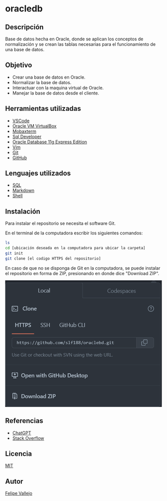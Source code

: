 # oracledb

## Descripción

Base de datos hecha en Oracle, donde se aplican los conceptos de normalización y se crean las tablas necesarias para el funcionamiento de una base de datos.

## Objetivo

* Crear una base de datos en Oracle.
* Normalizar la base de datos.
* Interactuar con la maquina virtual de Oracle.
* Manejar la base de datos desde el cliente.

## Herramientas utilizadas

* [VSCode](https://code.visualstudio.com/)
* [Oracle VM VirtualBox](https://www.virtualbox.org/)
* [Mobaxterm](https://mobaxterm.mobatek.net/)
* [Sql Developer](https://www.oracle.com/tools/downloads/sqldev-downloads.html)
* [Oracle Database 11g Express Edition](https://www.oracle.com/database/technologies/xe-prior-releases.html)
* [Vim](https://www.vim.org/)
* [Git](https://git-scm.com/)
* [GitHub](https://github.com)

## Lenguajes utilizados

* [SQL](https://www.w3schools.com/sql/)
* [Markdown](https://www.markdownguide.org/)
* [Shell](https://www.shellscript.sh/)

## Instalación

Para instalar el repositorio se necesita el software Git.

En el terminal de la computadora escribir los siguientes comandos:

```bash
ls
cd [ubicación deseada en la computadora para ubicar la carpeta]
git init
git clone [el codigo HTTPS del repositorio]
```

En caso de que no se disponga de Git en la computadora, se puede instalar el repositorio en forma de ZIP, presionando en donde dice "Download ZIP".

![image](image.png)

## Referencias

* [ChatGPT](https://ai.com)
* [Stack Overflow](https://stackoverflow.com/)

## Licencia

[MIT](LICENSE)

## Autor

[Felipe Vallejo](https://www.linkedin.com/in/felipe-vallejo-200188/)